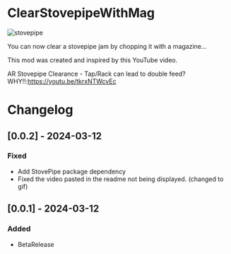 # ClearStovepipeWithMag
![stovepipe](https://github.com/CatalpaBow/ClearStovepipeWithMag/assets/14165691/40773198-a9d1-4314-9b85-3e362e3ae99c)

You can now clear a stovepipe jam by chopping it with a magazine... 

This mod was created and inspired by this YouTube video.

AR Stovepipe Clearance - Tap/Rack can lead to double feed? WHY!!:https://youtu.be/tkrxNTWcvEc

# Changelog
## [0.0.2] - 2024-03-12
### Fixed
- Add StovePipe package dependency
- Fixed the video pasted in the readme not being displayed. (changed to gif)
## [0.0.1] - 2024-03-12
### Added
- BetaRelease